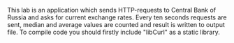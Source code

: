 This lab is an application which sends HTTP-requests to Central Bank of Russia 
and asks for current exchange rates.
Every ten seconds requests are sent, median and average values are counted and result is written to output file.
To compile code you should firstly include "libCurl" as a static library.